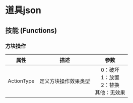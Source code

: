 # 道具json

## 技能 (Functions)

### 方块操作 

|    属性    |         描述         |                      参数                     |
|:----------:|:--------------------:|:---------------------------------------------:|
| ActionType | 定义方块操作效果类型 | 0：破坏<br>1：放置<br>2：替换<br>其他：无效果 |